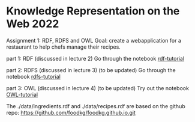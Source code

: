 # Knowledge Representation on the Web 2022


Assignment 1: RDF, RDFS and OWL
Goal: create a webapplication for a restaurant to help chefs manage their recipes. 

part 1: RDF (discussed in lecture 2) 
Go through the notebook [rdf-tutorial](rdf-tutorial.ipynb)

part 2: RDFS (discussed in lecture 3) (to be updated) 
Go through the notebook [rdfs-tutorial](rdfs-tutorial.ipynb)

part 3: OWL (discussed in lecture 4) (to be updated)
Try out the notebook [OWL-tutorial](OWL-tutorial.ipynb) 

The ./data/ingredients.rdf and ./data/recipes.rdf are based on the github repo: https://github.com/foodkg/foodkg.github.io.git